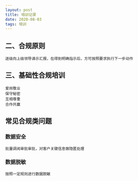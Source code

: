 ```yaml
---
layout: post
title: 培训记录
date: 2020-08-03
tags: 培训
---
```


## 二、合规原则

```
逐级向上级领导请示汇报，在得到明确指示后，方可按照要求执行下一步动作
```

## 三、基础性合规培训
```
爱岗敬业
保守秘密
互相尊重
合作共赢
```
## 常见合规类问题
### 数据安全
```
批量调阅审批审批，对客户关键信息做隐匿处理
```

### 数据脱敏
```
按照一定规则进行数据脱敏
```


